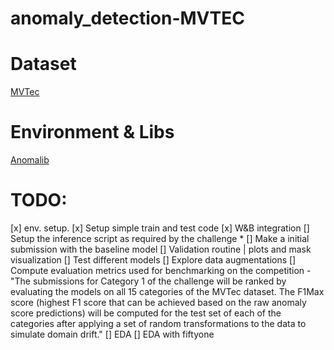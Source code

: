 # anomaly_detection-MVTEC

# Dataset

[MVTec](https://www.mvtec.com/company/research/datasets/mvtec-ad)

# Environment & Libs

[Anomalib](https://github.com/openvinotoolkit/anomalib)


# TODO:
[x] env. setup.
[x] Setup simple train and test code
[x] W&B integration
[] Setup the inference script as required by the challenge *
[] Make a initial submission with the baseline model
[] Validation routine | plots and mask visualization
[] Test different models
[] Explore data augmentations
[] Compute evaluation metrics used for benchmarking on the competition
    - "The submissions for Category 1 of the challenge will be ranked by evaluating the models on all 15 categories of the MVTec dataset. The F1Max score (highest F1 score that can be achieved based on the raw anomaly score predictions) will be computed for the test set of each of the categories after applying a set of random transformations to the data to simulate domain drift."
[] EDA
[] EDA with fiftyone